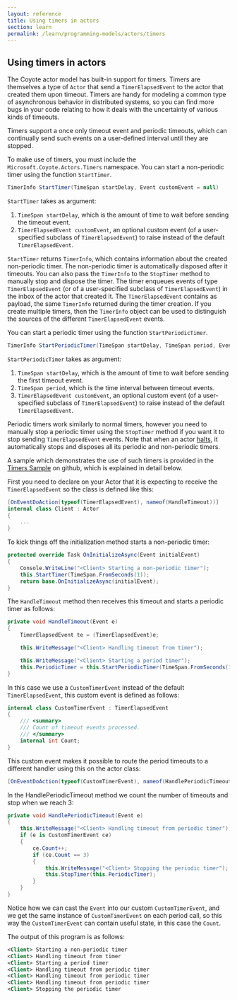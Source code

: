 ```yaml
---
layout: reference
title: Using timers in actors
section: learn
permalink: /learn/programming-models/actors/timers
---
```


## Using timers in actors

The Coyote actor model has built-in support for timers. Timers are themselves a type of `Actor`
that send a `TimerElapsedEvent` to the actor that created them upon timeout. Timers are handy for
modeling a common type of asynchronous behavior in distributed systems, so you can find more bugs in
your code relating to how it deals with the uncertainty of various kinds of timeouts.

Timers support a once only timeout event and periodic timeouts, which can continually send such
events on a user-defined interval until they are stopped.

To make use of timers, you must include the `Microsoft.Coyote.Actors.Timers` namespace. You can
start a non-periodic timer using the function `StartTimer`.

```c#
TimerInfo StartTimer(TimeSpan startDelay, Event customEvent = null)
```

`StartTimer` takes as argument:
1. `TimeSpan startDelay`, which is the amount of time to wait before sending the timeout event.
2. `TimerElapsedEvent customEvent`, an optional custom event (of a user-specified subclass of
   `TimerElapsedEvent`) to raise instead of the default `TimerElapsedEvent`.

`StartTimer` returns `TimerInfo`, which contains information about the created non-periodic timer.
The non-periodic timer is automatically disposed after it timeouts. You can also pass the
`TimerInfo` to the `StopTimer` method to manually stop and dispose the timer. The timer enqueues
events of type `TimerElapsedEvent` (or of a user-specified subclass of `TimerElapsedEvent`) in the
inbox of the actor that created it. The `TimerElapsedEvent` contains as payload, the same
`TimerInfo` returned during the timer creation. If you create multiple timers, then the `TimerInfo`
object can be used to distinguish the sources of the different `TimerElapsedEvent` events.

You can start a periodic timer using the function `StartPeriodicTimer`.

```c#
TimerInfo StartPeriodicTimer(TimeSpan startDelay, TimeSpan period, Event customEvent = null)
```

`StartPeriodicTimer` takes as argument:
1. `TimeSpan startDelay`, which is the amount of time to wait before sending the first timeout
   event.
2. `TimeSpan period`, which is the time interval between timeout events.
3. `TimerElapsedEvent customEvent`, an optional custom event (of a user-specified subclass of
   `TimerElapsedEvent`) to raise instead of the default `TimerElapsedEvent`.

Periodic timers work similarly to normal timers, however you need to manually stop a periodic timer
using the `StopTimer` method if you want it to stop sending `TimerElapsedEvent` events. Note that
when an actor [halts](termination), it automatically stops and disposes all its periodic and
non-periodic timers.

A sample which demonstrates the use of such timers is provided in the [Timers
Sample](https://github.com/microsoft/coyote-samples/tree/master/Timers) on github, which is
explained in detail below.

First you need to declare on your Actor that it is expecting to receive the `TimerElapsedEvent` so
the class is defined like this:

```c#
[OnEventDoAction(typeof(TimerElapsedEvent), nameof(HandleTimeout))]
internal class Client : Actor
{
    ...
}
```

To kick things off the initialization method starts a non-periodic timer:

```c#
protected override Task OnInitializeAsync(Event initialEvent)
{
    Console.WriteLine("<Client> Starting a non-periodic timer");
    this.StartTimer(TimeSpan.FromSeconds(1));
    return base.OnInitializeAsync(initialEvent);
}
```

The `HandleTimeout` method then receives this timeout and starts a periodic timer as follows:

```c#
private void HandleTimeout(Event e)
{
    TimerElapsedEvent te = (TimerElapsedEvent)e;

    this.WriteMessage("<Client> Handling timeout from timer");

    this.WriteMessage("<Client> Starting a period timer");
    this.PeriodicTimer = this.StartPeriodicTimer(TimeSpan.FromSeconds(1), TimeSpan.FromSeconds(1), new CustomTimerEvent());
}
```

In this case we use a `CustomTimerEvent` instead of the default `TimerElapsedEvent`, this custom event is defined as follows:

```c#
internal class CustomTimerEvent : TimerElapsedEvent
{
    /// <summary>
    /// Count of timeout events processed.
    /// </summary>
    internal int Count;
}
```

This custom event makes it possible to route the period timeouts to a different handler using this on the actor class:

```c#
[OnEventDoAction(typeof(CustomTimerEvent), nameof(HandlePeriodicTimeout))]
```

In the HandlePeriodicTimeout method we count the number of timeouts and stop when we reach 3:

```c#
private void HandlePeriodicTimeout(Event e)
{
    this.WriteMessage("<Client> Handling timeout from periodic timer");
    if (e is CustomTimerEvent ce)
    {
        ce.Count++;
        if (ce.Count == 3)
        {
            this.WriteMessage("<Client> Stopping the periodic timer");
            this.StopTimer(this.PeriodicTimer);
        }
    }
}
```

Notice how we can cast the `Event` into our custom `CustomTimerEvent`, and we get the same instance
of `CustomTimerEvent` on each period call, so this way the `CustomTimerEvent` can contain useful
state, in this case the `Count`.

The output of this program is as follows:

```xml
<Client> Starting a non-periodic timer
<Client> Handling timeout from timer
<Client> Starting a period timer
<Client> Handling timeout from periodic timer
<Client> Handling timeout from periodic timer
<Client> Handling timeout from periodic timer
<Client> Stopping the periodic timer
```
